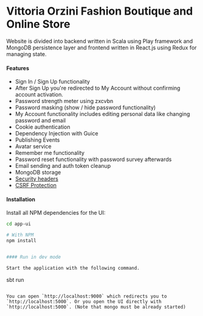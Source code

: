 Vittoria Orzini Fashion Boutique and Online Store
==================================================

Website is divided into backend written in Scala using Play framework and MongoDB persistence layer 
and frontend written in React.js using Redux for managing state.

#### Features 

* Sign In / Sign Up functionality
* After Sign Up you're redirected to My Account without confirming account activation.
* Password strength meter using zxcvbn
* Password masking (show / hide password functionality)
* My Account functionality includes editing personal data like changing password and email
* Cookie authentication
* Dependency Injection with Guice
* Publishing Events
* Avatar service
* Remember me functionality
* Password reset functionality with password survey afterwards
* Email sending and auth token cleanup
* MongoDB storage
* [Security headers](https://www.playframework.com/documentation/2.5.x/SecurityHeaders)
* [CSRF Protection](https://www.playframework.com/documentation/2.5.x/ScalaCsrf)


#### Installation 

Install all NPM dependencies for the UI:

```bash
cd app-ui

# With NPM
npm install


#### Run in dev mode 

Start the application with the following command.

```
sbt run
```

You can open `http://localhost:9000` which redirects you to `http://localhost:5000`. Or you open the UI directly with `http://localhost:5000`. (Note that mongo must be already started)
